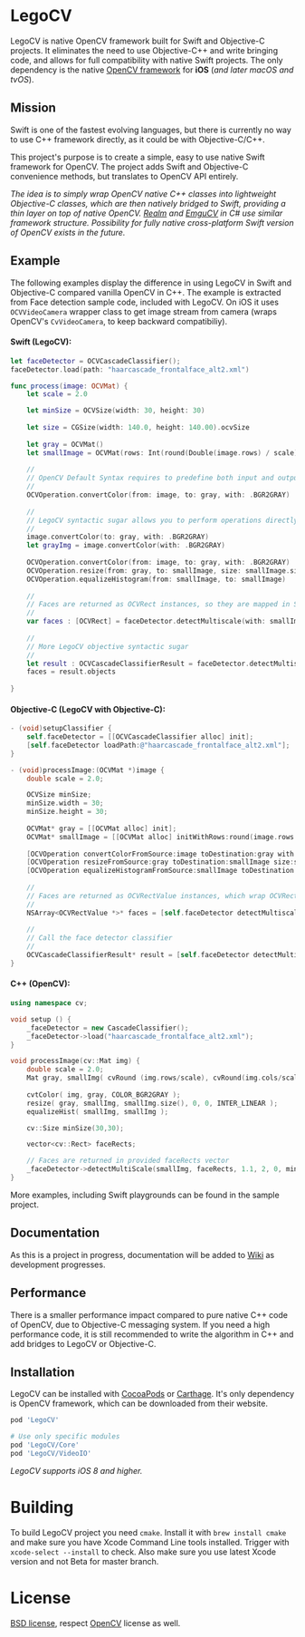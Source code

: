 # LegoCV

LegoCV is native OpenCV framework built for Swift and Objective-C projects. It eliminates the need to use Objective-C++ and write bringing code, and allows for full compatibility with native Swift projects. The only dependency is the native [OpenCV framework](http://opencv.org) for **iOS** (*and later macOS and tvOS*).

## Mission

Swift is one of the fastest evolving languages, but there is currently no way to use C++ framework directly, as it could be with Objective-C/C++.

This project's purpose is to create a simple, easy to use native Swift framework for OpenCV. The project adds Swift and Objective-C convenience methods, but translates to OpenCV API entirely.

*The idea is to simply wrap OpenCV native C++ classes into lightweight Objective-C classes, which are then natively bridged to Swift, providing a thin layer on top of native OpenCV. [Realm](https://realm.io) and [EmguCV](http://www.emgu.com) in C# use similar framework structure. Possibility for fully native cross-platform Swift version of OpenCV exists in the future.*

## Example

The following examples display the difference in using LegoCV in Swift and Objective-C compared vanilla OpenCV in C++.
The example is extracted from Face detection sample code, included with LegoCV. On iOS it uses `OCVVideoCamera` wrapper class to get image stream from camera (wraps OpenCV's `CvVideoCamera`, to keep backward compatibiliy).

#### Swift (LegoCV):
```swift
let faceDetector = OCVCascadeClassifier();
faceDetector.load(path: "haarcascade_frontalface_alt2.xml")

func process(image: OCVMat) {
    let scale = 2.0

    let minSize = OCVSize(width: 30, height: 30)
    
    let size = CGSize(width: 140.0, height: 140.00).ocvSize
        
    let gray = OCVMat()
    let smallImage = OCVMat(rows: Int(round(Double(image.rows) / scale)), cols: Int(round(Double(image.cols) / scale)), type: .cv8U, channels: 1)
    
    //
    // OpenCV Default Syntax requires to predefine both input and output
    //
    OCVOperation.convertColor(from: image, to: gray, with: .BGR2GRAY)
    
    //
    // LegoCV syntactic sugar allows you to perform operations directly on the input, only defining output.
    //
    image.convertColor(to: gray, with: .BGR2GRAY)
    let grayImg = image.convertColor(with: .BGR2GRAY)
    
    OCVOperation.convertColor(from: image, to: gray, with: .BGR2GRAY)
    OCVOperation.resize(from: gray, to: smallImage, size: smallImage.size, fx: 0, fy: 0, interpolation: .linear)
    OCVOperation.equalizeHistogram(from: smallImage, to: smallImage)
    
    //
    // Faces are returned as OCVRect instances, so they are mapped in Swift, as they are structs.
    //
    var faces : [OCVRect] = faceDetector.detectMultiscale(with: smallImage, scaleFactor: 1.1, minNeighbours: 2, flags: 0, minSize: minSize).map { $0.rect }
    
    //
    // More LegoCV objective syntactic sugar
    //
    let result : OCVCascadeClassifierResult = faceDetector.detectMultiscale(on: smallImage, with: OCVCascadeClassifierOptions.default)
    faces = result.objects
    
}
```

#### Objective-C (LegoCV with Objective-C):
```objectivec
- (void)setupClassifier {
    self.faceDetector = [[OCVCascadeClassifier alloc] init];
    [self.faceDetector loadPath:@"haarcascade_frontalface_alt2.xml"];
}

- (void)processImage:(OCVMat *)image {
    double scale = 2.0;

    OCVSize minSize;
    minSize.width = 30;
    minSize.height = 30;
        
    OCVMat* gray = [[OCVMat alloc] init];
    OCVMat* smallImage = [[OCVMat alloc] initWithRows:round(image.rows / scale) cols:round(image.cols / scale) type: OCVDepthTypeCv8U, channels: 1)
    
    [OCVOperation convertColorFromSource:image toDestination:gray with:OCVColorConversionTypeBGR2GRAY];
    [OCVOperation resizeFromSource:gray toDestination:smallImage size:smallImage.size fx:0 fy:0 interpolation:OCVInterpolationTypeLinear];
    [OCVOperation equalizeHistogramFromSource:smallImage toDestination:smallImage];
    
    //
    // Faces are returned as OCVRectValue instances, which wrap OCVRect structs.
    //
    NSArray<OCVRectValue *>* faces = [self.faceDetector detectMultiscaleWith:smallImage scaleFactor:1.1 minNeighbours:2 flags: 0 minSize:minSize];
    
    //
    // Call the face detector classifier
    //
    OCVCascadeClassifierResult* result = [self.faceDetector detectMultiScaleOnImage:smallImage withOptions:[OCVCascadeClassifierOptions defaultOptions]];
}
```

#### C++ (OpenCV):
```cpp
using namespace cv;

void setup () {
    _faceDetector = new CascadeClassifier();
    _faceDetector->load("haarcascade_frontalface_alt2.xml");
}

void processImage(cv::Mat img) {
    double scale = 2.0;
    Mat gray, smallImg( cvRound (img.rows/scale), cvRound(img.cols/scale), CV_8UC1 );
    
    cvtColor( img, gray, COLOR_BGR2GRAY );
    resize( gray, smallImg, smallImg.size(), 0, 0, INTER_LINEAR );
    equalizeHist( smallImg, smallImg );

    cv::Size minSize(30,30);

    vector<cv::Rect> faceRects;

    // Faces are returned in provided faceRects vector
    _faceDetector->detectMultiScale(smallImg, faceRects, 1.1, 2, 0, minSize);
}
```

More examples, including Swift playgrounds can be found in the sample project.

## Documentation

As this is a project in progress, documentation will be added to [Wiki]() as development progresses.

## Performance

There is a smaller performance impact compared to pure native C++ code of OpenCV, due to Objective-C messaging system. If you need a high performance code, it is still recommended to write the algorithm in C++ and add bridges to LegoCV or Objective-C.

## Installation

LegoCV can be installed with [CocoaPods](https://cocoapods.org) or [Carthage](https://github.com/Carthage/Carthage). It's only dependency is OpenCV framework, which can be downloaded from their website.

```ruby
pod 'LegoCV'

# Use only specific modules
pod 'LegoCV/Core'
pod 'LegoCV/VideoIO'
```

*LegoCV supports iOS 8 and higher.*

# Building

To build LegoCV project you need `cmake`. Install it with `brew install cmake` and make sure you have Xcode Command Line tools installed. Trigger with `xcode-select --install` to check. Also make sure you use latest Xcode version and not Beta for master branch.

# License

[BSD license](https://github.com/legoless/legocv/blob/master/LICENSE), respect [OpenCV](https://github.com/opencv/opencv/blob/master/LICENSE) license as well.

